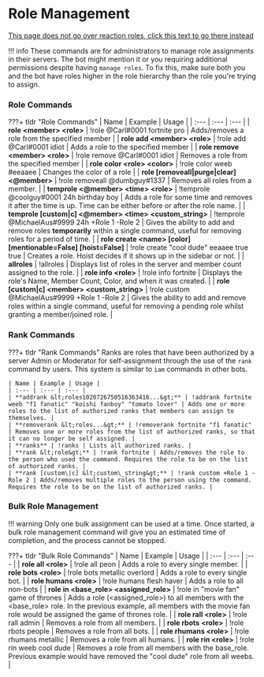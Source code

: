 # Role Management

[This page does not go over reaction roles, click this text to go there instead](https://docs.carl.gg/roles/reaction-roles)

!!! info
    These commands are for administrators to manage role assignments in their servers. The bot might mention it or you requiring additional permissions despite having `manage roles`. To fix this, make sure both you and the bot have roles higher in the role hierarchy than the role you're trying to assign.

### Role Commands

???+ tldr "Role Commands"
	| Name | Example | Usage |
	| :--- | :--- | :--- |
	| **role &lt;member&gt; &lt;role&gt;** | !role @Carl\#0001 fortnite pro | Adds/removes a role from the specified member |
	| **role add &lt;member&gt; &lt;role&gt;** | !role add @Carl\#0001 idiot | Adds a role to the specified member |
	| **role remove &lt;member&gt; &lt;role&gt;** | !role remove @Carl\#0001 idiot | Removes a role from the specified member |
	| **role color &lt;role&gt; &lt;color&gt;** | !role color weeb \#eeaaee | Changes the color of a role |
	| **role [removeall\|purge\|clear] &lt;@member&gt;** | !role removeall @dumbguy\#1337 | Removes all roles from a member. |
	| **temprole &lt;@member&gt; &lt;time&gt; &lt;role&gt;** | !temprole @coolguy\#0001 24h birthday boy | Adds a role for some time and removes it after the time is up. Time can be either before or after the role name. |
	| **temprole [custom\|c] &lt;@member&gt; &lt;time&gt; &lt;custom\_string&gt;** | !temprole @MichaelAus\#9999 24h +Role 1 -Role 2 | Gives the ability to add and remove roles **temporarily** within a single command, useful for removing roles for a period of time. |
	| **role create &lt;name&gt; [color] [mentionable=False] [hoist=False]** | !role create "cool dude" eeaaee true true | Creates a role. Hoist decides if it shows up in the sidebar or not. |
	| **allroles** | !allroles | Displays list of roles in the server and member count assigned to the role. |
	| **role info &lt;role&gt;** | !role info fortnite | Displays the role's Name, Member Count, Color, and when it was created. |
	| **role [custom\|c] &lt;member&gt; &lt;custom\_string&gt;** | !role custom @MichaelAus\#9999 +Role 1 -Role 2 | Gives the ability to add and remove roles within a single command, useful for removing a pending role whilst granting a member/joined role. |

### Rank Commands

???+ tldr "Rank Commands"
	Ranks are roles that have been authorized by a server Admin or Moderator for self-assignment through the use of the `rank` command by users. This system is similar to `iam` commands in other bots.
	
	| Name | Example | Usage |
	| :--- | :--- | :--- |
	| **addrank &lt;roles1020726750516363416...&gt;** | !addrank fortnite weeb "f1 fanatic" "koishi fanboy" "tomato lover" | Adds one or more roles to the list of authorized ranks that members can assign to themselves. |
	| **removerank &lt;roles...&gt;** | !removerank fortnite "f1 fanatic" | Removes one or more roles from the list of authorized ranks, so that it can no longer be self assigned. |
	| **ranks** | !ranks | Lists all authorized ranks. |
	| **rank &lt;role&gt;** | !rank fortnite | Adds/removes the role to the person who used the command. Requires the role to be on the list of authorized ranks. |
	| **rank [custom\|c] &lt;custom\_string&gt;** | !rank custom +Role 1 -Role 2 | Adds/removes multiple roles to the person using the command. Requires the role to be on the list of authorized ranks. |

### Bulk Role Management

!!! warning
    Only one bulk assignment can be used at a time. Once started, a bulk role management command will give you an estimated time of completion, and the process cannot be stopped.
	
???+ tldr "Bulk Role Commands"
	| Name | Example | Usage |
	| :--- | :--- | :--- |
	| **role all &lt;role&gt;** | !role all peon | Adds a role to every single member. |
	| **role bots &lt;role&gt;** | !role bots metallic overlord | Adds a role to every single bot. |
	| **role humans &lt;role&gt;** | !role humans flesh haver | Adds a role to all non-bots |
	| **role in &lt;base\_role&gt; &lt;assigned\_role&gt;** | !role in "movie fan" game of thrones | Adds a role \(&lt;assigned\_role&gt;\) to all members with the &lt;base\_role&gt; role. In the previous example, all members with the movie fan role would be assigned the game of thrones role. |
	| **role rall &lt;role&gt;** | !role rall admin | Removes a role from all members. |
	| **role rbots &lt;role&gt;** | !role rbots people | Removes a role from all bots. |
	| **role rhumans &lt;role&gt;** | !role rhumans metallic | Removes a role from all humans. |
	| **role rin &lt;role&gt;** | !role rin weeb cool dude | Removes a role from all members with the base\_role. Previous example would have removed the "cool dude" role from all weebs. |
